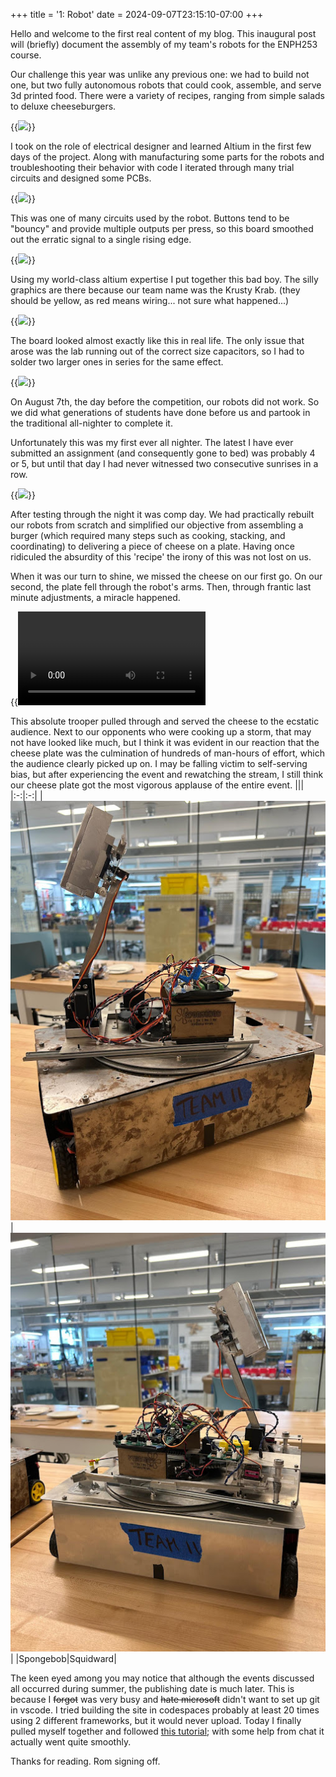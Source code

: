 +++
title = '1: Robot'
date = 2024-09-07T23:15:10-07:00
+++

Hello and welcome to the first real content of my blog. This inaugural post will (briefly) document the assembly of my team's robots for the ENPH253 course.

Our challenge this year was unlike any previous one: we had to build not one, but two fully autonomous robots that could cook, assemble, and serve 3d printed food. There were a variety of recipes, ranging from simple salads to deluxe cheeseburgers. 

{{<image src="images/surface.png" caption="Fig. 1. The competition surface.">}}

I took on the role of electrical designer and learned Altium in the first few days of the project. Along with manufacturing some parts for the robots and troubleshooting their behavior with code I iterated through many trial circuits and designed some PCBs.

{{<image src="images/schem.png" caption="Fig. 2. Debouncer circuit by me.">}}

This was one of many circuits used by the robot. Buttons tend to be "bouncy" and provide multiple outputs per press, so this board smoothed out the erratic signal to a single rising edge.

{{<image src="images/board.png" caption="Fig. 3. PCB layout designed by yours truly.">}}

Using my world-class altium expertise I put together this bad boy. The silly graphics are there because our team name was the Krusty Krab. (they should be yellow, as red means wiring... not sure what happened...)

{{<image src="images/render.png" caption="Fig. 4. A stunning render of my immaculate board." >}}

The board looked almost exactly like this in real life. The only issue that arose was the lab running out of the correct size capacitors, so I had to solder two larger ones in series for the same effect. 

{{<image src="images/wiring.jpg" caption="Fig. 5. I wonder who connected this fabulous wiring.">}}

On August 7th, the day before the competition, our robots did not work. So we did what generations of students have done before us and partook in the traditional all-nighter to complete it.

Unfortunately this was my first ever all nighter. The latest I have ever submitted an assignment (and consequently gone to bed) was probably 4 or 5, but until that day I had never witnessed two consecutive sunrises in a row. 

{{<image src="images/ronSunrise.jpg" caption="Fig. 6. It is 5am in this photo.">}}

After testing through the night it was comp day. We had practically rebuilt our robots from scratch and simplified our objective from assembling a burger (which required many steps such as cooking, stacking, and coordinating) to delivering a piece of cheese on a plate. Having once ridiculed the absurdity of this 'recipe' the irony of this was not lost on us.

When it was our turn to shine, we missed the cheese on our first go. On our second, the plate fell through the robot's arms. Then, through frantic last minute adjustments, a miracle happened.

{{<video src="videos/cheese.mp4">}}

This absolute trooper pulled through and served the cheese to the ecstatic audience. Next to our opponents who were cooking up a storm, that may not have looked like much, but I think it was evident in our reaction that the cheese plate was the culmination of hundreds of man-hours of effort, which the audience clearly picked up on. I may be falling victim to self-serving bias, but after experiencing the event and rewatching the stream, I still think our cheese plate got the most vigorous applause of the entire event.
|||
|:-:|:-:|
|![Spongebob](images/spongebob.jpg)|![Squidward](images/squidward.jpg)|
|Spongebob|Squidward|

The keen eyed among you may notice that although the events discussed all occurred during summer, the publishing date is much later. This is because I ~~forgot~~ was very busy and ~~hate microsoft~~ didn't want to set up git in vscode. I tried building the site in codespaces probably at least 20 times using 2 different frameworks, but it would never upload. Today I finally pulled myself together and followed [this tutorial](https://www.youtube.com/watch?v=zrmeOu8DYyw); with some help from chat it actually went quite smoothly. 

Thanks for reading. Rom signing off.